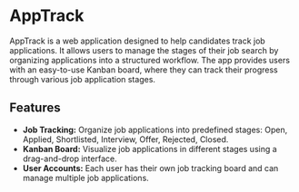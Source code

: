 # AppTrack

AppTrack is a web application designed to help candidates track job applications. It allows users to manage the stages of their job search by organizing applications into a structured workflow. The app provides users with an easy-to-use Kanban board, where they can track their progress through various job application stages.

## Features

- **Job Tracking:** Organize job applications into predefined stages: Open, Applied, Shortlisted, Interview, Offer, Rejected, Closed.
- **Kanban Board:** Visualize job applications in different stages using a drag-and-drop interface.
- **User Accounts:** Each user has their own job tracking board and can manage multiple job applications.
